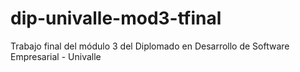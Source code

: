 # dip-univalle-mod3-tfinal
Trabajo final del módulo 3 del Diplomado en Desarrollo de Software Empresarial - Univalle

